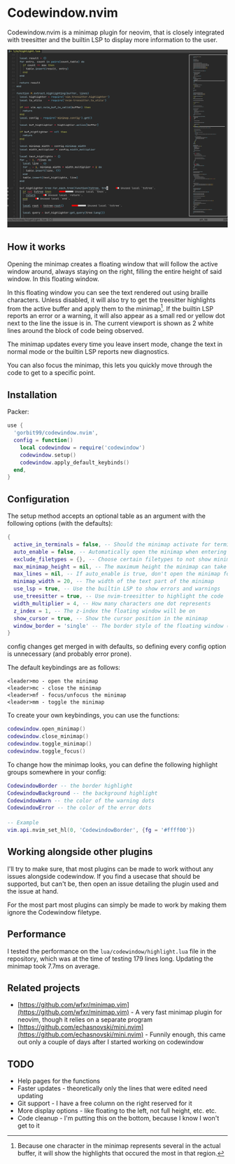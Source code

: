 # Codewindow.nvim

Codewindow.nvim is a minimap plugin for neovim, that is closely integrated with treesitter and the builtin LSP to display more information to the user.

![Codewindow in action](./res/demo.png)

## How it works

Opening the minimap creates a floating window that will follow the active window around, always staying on the right, filling the entire height of said window. In this floating window.

In this floating window you can see the text rendered out using braille characters. Unless disabled, it will also try to get the treesitter highlights from the active buffer and apply them to the minimap[^1]. If the builtin LSP reports an error
or a warning, it will also appear as a small red or yellow dot next to the line the issue is in. The current viewport is shown as 2 white lines around the block of code being observed.

The minimap updates every time you leave insert mode, change the text in normal mode or the builtin LSP reports new diagnostics.

You can also focus the minimap, this lets you quickly move through the code to get to a specific point.

[^1]: Because one character in the minimap represents several in the actual buffer, it will show the highlights that occured the most in that region.

## Installation

Packer:
```lua
use {
  'gorbit99/codewindow.nvim',
  config = function()
    local codewindow = require('codewindow')
    codewindow.setup()
    codewindow.apply_default_keybinds()
  end,
}
```

## Configuration

The setup method accepts an optional table as an argument with the following options (with the defaults):
```lua
{
  active_in_terminals = false, -- Should the minimap activate for terminal buffers
  auto_enable = false, -- Automatically open the minimap when entering a (non-excluded) buffer (accepts a table of filetypes)
  exclude_filetypes = {}, -- Choose certain filetypes to not show minimap on
  max_minimap_height = nil, -- The maximum height the minimap can take (including borders)
  max_lines = nil, -- If auto_enable is true, don't open the minimap for buffers which have more than this many lines.
  minimap_width = 20, -- The width of the text part of the minimap
  use_lsp = true, -- Use the builtin LSP to show errors and warnings
  use_treesitter = true, -- Use nvim-treesitter to highlight the code
  width_multiplier = 4, -- How many characters one dot represents
  z_index = 1, -- The z-index the floating window will be on
  show_cursor = true, -- Show the cursor position in the minimap
  window_border = 'single' -- The border style of the floating window (accepts all usual options)
}
```
config changes get merged in with defaults, so defining every config option is unnecessary (and probably error prone).

The default keybindings are as follows:
```
<leader>mo - open the minimap
<leader>mc - close the minimap
<leader>mf - focus/unfocus the minimap
<leader>mm - toggle the minimap
```

To create your own keybindings, you can use the functions:
```lua
codewindow.open_minimap()
codewindow.close_minimap()
codewindow.toggle_minimap()
codewindow.toggle_focus()
```

To change how the minimap looks, you can define the following highlight groups 
somewhere in your config:
```lua
CodewindowBorder -- the border highlight
CodewindowBackground -- the background highlight
CodewindowWarn -- the color of the warning dots
CodewindowError -- the color of the error dots

-- Example
vim.api.nvim_set_hl(0, 'CodewindowBorder', {fg = '#ffff00'})
```

## Working alongside other plugins

I'll try to make sure, that most plugins can be made to work without any issues alongside codewindow. If you find a usecase that should be supported, but can't be, then open an issue detailing the plugin used and the issue at hand.

For the most part most plugins can simply be made to work by making them ignore the Codewindow filetype.

## Performance

I tested the performance on the `lua/codewindow/highlight.lua` file in the repository, which was at the time of testing 179 lines long. Updating the minimap took 7.7ms on average.

## Related projects

- [https://github.com/wfxr/minimap.vim](https://github.com/wfxr/minimap.vim) - A very fast minimap plugin for neovim, though it relies on a separate program
- [https://github.com/echasnovski/mini.nvim](https://github.com/echasnovski/mini.nvim) - Funnily enough, this came out only a couple of days after I started working on codewindow

## TODO

- Help pages for the functions
- Faster updates - theoretically only the lines that were edited need updating
- Git support - I have a free column on the right reserved for it
- More display options - like floating to the left, not full height, etc. etc.
- Code cleanup - I'm putting this on the bottom, because I know I won't get to it
